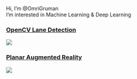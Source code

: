 Hi, I’m @OmriGruman
</br>
I’m interested in Machine Learning & Deep Learning


### [OpenCV Lane Detection](https://github.com/OmriGruman/opencv-lane-detection/blob/master/README.md)
![](https://github.com/OmriGruman/opencv-lane-detection/blob/master/Videos/lanes.gif)

### [Planar Augmented Reality](https://github.com/OmriGruman/augmented-reality/blob/master/README.md)
![](https://github.com/OmriGruman/augmented-reality/blob/master/Videos/rendered_drill.gif)
